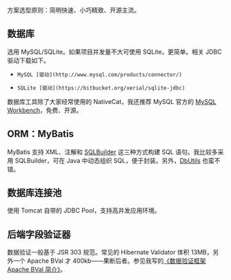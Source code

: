 方案选型原则：简明快速、小巧精致、开源主流。

数据库
------------------

选用 MySQL/SQLite。如果项目并发量不大可使用 SQLite，更简单。相关 JDBC 驱动下载如下。
-     MySQL [驱动](http://www.mysql.com/products/connector/)
-     SQLite [驱动](https://bitbucket.org/xerial/sqlite-jdbc)

数据库工具除了大家经常使用的 NativeCat，我还推荐 MySQL 官方的 [MySQL Workbench](http://www.mysql.com/products/workbench/)，免费、开源。

ORM：MyBatis
------------------
MyBatis 支持 XML、注解和 [SQLBuilder](http://www.mybatis.org/mybatis-3/statement-builders.html) 这三种方式构建 SQL 语句。我比较多采用 SQLBuilder，可在 Java 中动态组织 SQL，便于封装。另外，[DbUtils](http://commons.apache.org/proper/commons-dbutils/) 也蛮不错。

数据库连接池
------------------
使用 Tomcat 自带的 JDBC Pool，支持高并发应用环境。

后端字段验证器
------------------

数据验证一般基于 JSR 303 规范。常见的 Hibernate Validator 体积 13MB，另外一个 Apache BVal 才 400kb——果断后者。参见我写的[《数据验证框架 Apache BVal 简介》](http://blog.csdn.net/zhangxin09/article/details/50600575)。
